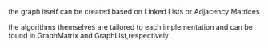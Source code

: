the graph itself can be created based on Linked Lists or Adjacency Matrices

the algorithms themselves are tailored to each implementation and can be found
in GraphMatrix and GraphList,respectively
